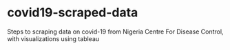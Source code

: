 # covid19-scraped-data
Steps to scraping data on covid-19 from Nigeria Centre For Disease Control, with visualizations using tableau
